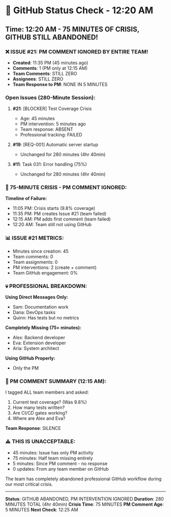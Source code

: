 # 🐙 GitHub Status Check - 12:20 AM

## Time: 12:20 AM - 75 MINUTES OF CRISIS, GITHUB STILL ABANDONED!

### ❌ ISSUE #21: PM COMMENT IGNORED BY ENTIRE TEAM!
- **Created**: 11:35 PM (45 minutes ago)
- **Comments**: 1 (PM only at 12:15 AM)
- **Team Comments**: STILL ZERO
- **Assignees**: STILL ZERO
- **Team Response to PM**: NONE IN 5 MINUTES

### Open Issues (280-Minute Session):
1. **#21**: [BLOCKER] Test Coverage Crisis
   - Age: 45 minutes
   - PM intervention: 5 minutes ago
   - Team response: ABSENT
   - Professional tracking: FAILED
   
2. **#19**: [REQ-001] Automatic server startup
   - Unchanged for 280 minutes (4hr 40min)
   
3. **#11**: Task 031: Error handling (75%)
   - Unchanged for 280 minutes (4hr 40min)

### 🚨 75-MINUTE CRISIS - PM COMMENT IGNORED:
**Timeline of Failure:**
- 11:05 PM: Crisis starts (9.8% coverage)
- 11:35 PM: PM creates Issue #21 (team failed)
- 12:15 AM: PM adds first comment (team failed)
- 12:20 AM: Team still not using GitHub

### 📊 ISSUE #21 METRICS:
- Minutes since creation: 45
- Team comments: 0
- Team assignments: 0
- PM interventions: 2 (create + comment)
- Team GitHub engagement: 0%

### 💀 PROFESSIONAL BREAKDOWN:
**Using Direct Messages Only:**
- Sam: Documentation work
- Dana: DevOps tasks
- Quinn: Has tests but no metrics

**Completely Missing (75+ minutes):**
- Alex: Backend developer
- Eva: Extension developer
- Aria: System architect

**Using GitHub Properly:**
- Only the PM

### 🎯 PM COMMENT SUMMARY (12:15 AM):
I tagged ALL team members and asked:
1. Current test coverage? (Was 9.8%)
2. How many tests written?
3. Are CI/CD gates working?
4. Where are Alex and Eva?

**Team Response**: SILENCE

### ⚠️ THIS IS UNACCEPTABLE:
- 45 minutes: Issue has only PM activity
- 75 minutes: Half team missing entirely
- 5 minutes: Since PM comment - no response
- 0 updates: From any team member on GitHub

The team has completely abandoned professional GitHub workflow during our most critical crisis.

---
**Status**: GITHUB ABANDONED, PM INTERVENTION IGNORED
**Duration**: 280 MINUTES TOTAL (4hr 40min)
**Crisis Time**: 75 MINUTES
**PM Comment Age**: 5 MINUTES
**Next Check**: 12:25 AM